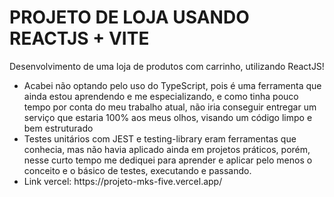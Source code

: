 # PROJETO DE LOJA USANDO REACTJS + VITE

<p>Desenvolvimento de uma loja de produtos com carrinho, utilizando ReactJS!</p>

<ul>
  <li>Acabei não optando pelo uso do TypeScript, pois é uma ferramenta que ainda estou aprendendo e me especializando, e como tinha pouco tempo por conta do meu trabalho atual, não iria conseguir entregar um serviço que estaria 100% aos meus olhos, visando um código limpo e bem estruturado</li>
  <li>Testes unitários com JEST e testing-library eram ferramentas que conhecia, mas não havia aplicado ainda em projetos práticos, porém, nesse curto tempo me dediquei para aprender e aplicar pelo menos o conceito e o básico de testes, executando e passando.</li>

  <li>Link vercel: https://projeto-mks-five.vercel.app/</li>
</ul>
